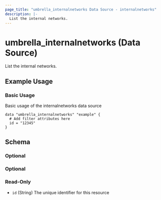 ```yaml
---
page_title: "umbrella_internalnetworks Data Source - internalnetworks"
description: |-
  List the internal networks.
---
```


# umbrella_internalnetworks (Data Source)

List the internal networks.

## Example Usage


### Basic Usage

Basic usage of the internalnetworks data source

```hcl
data "umbrella_internalnetworks" "example" {
  # Add filter attributes here
  id = "12345"
}
```



## Schema

### Optional



### Optional



### Read-Only

- `id` (String) The unique identifier for this resource



